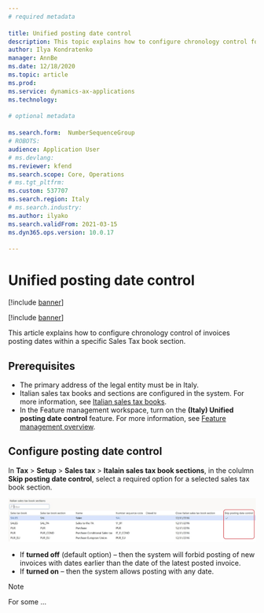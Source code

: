 ```yaml
---
# required metadata

title: Unified posting date control
description: This topic explains how to configure chronology control for invoices posting dates.  
author: Ilya Kondratenko
manager: AnnBe
ms.date: 12/18/2020
ms.topic: article
ms.prod: 
ms.service: dynamics-ax-applications
ms.technology: 

# optional metadata

ms.search.form:  NumberSequenceGroup
# ROBOTS: 
audience: Application User
# ms.devlang: 
ms.reviewer: kfend
ms.search.scope: Core, Operations
# ms.tgt_pltfrm: 
ms.custom: 537707
ms.search.region: Italy
# ms.search.industry: 
ms.author: ilyako
ms.search.validFrom: 2021-03-15
ms.dyn365.ops.version: 10.0.17

---
```


# Unified posting date control

[!include [banner](../includes/banner.md)]

[!include [banner](../includes/preview-banner.md)]

This article explains how to configure chronology control of invoices posting dates within a specific Sales Tax book section.

## Prerequisites

- The primary address of the legal entity must be in Italy.
- Italian sales tax books and sections are configured in the system. For more information, see [Italian sales tax books](https://docs.microsoft.com/en-us/dynamics365/finance/localizations/emea-ita-fiscal-books).
- In the Feature management workspace, turn on the **(Italy) Unified posting date control** feature. For more information, see [Feature management overview](../../fin-ops-core/fin-ops/get-started/feature-management/feature-management-overview.md).

## Configure posting date control

In **Tax** > **Setup** > **Sales tax** > **Italain sales tax book sections**, in the colulmn **Skip posting date control**, select a required option for a selected sales tax book section.

![Posting date control](media/emea-ita-post-date-control.jpg)

 - If **turned off** (default option) – then the system will forbid posting of new invoices with dates earlier than the date of the latest posted invoice.  
 - If **turned on** – then the system allows posting with any date.

> [!NOTE]
> For some ...
